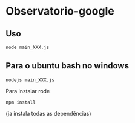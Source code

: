 # Observatorio-google



## Uso
```
node main_XXX.js
```
## Para o ubuntu bash no windows
```
nodejs main_XXX.js
```
Para instalar rode
```
npm install
```
(ja instala todas as dependências)
